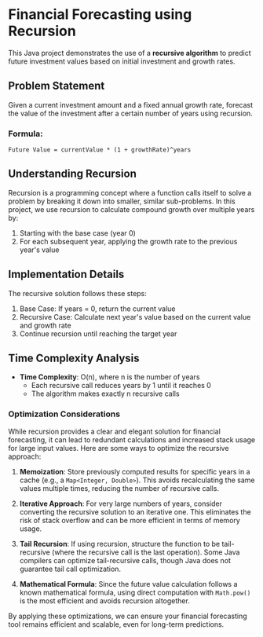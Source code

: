 # Financial Forecasting using Recursion

This Java project demonstrates the use of a **recursive algorithm** to predict future investment values based on initial investment and growth rates.

## Problem Statement

Given a current investment amount and a fixed annual growth rate, forecast the value of the investment after a certain number of years using recursion.

### Formula:
```
Future Value = currentValue * (1 + growthRate)^years
```

## Understanding Recursion

Recursion is a programming concept where a function calls itself to solve a problem by breaking it down into smaller, similar sub-problems. In this project, we use recursion to calculate compound growth over multiple years by:
1. Starting with the base case (year 0)
2. For each subsequent year, applying the growth rate to the previous year's value

## Implementation Details

The recursive solution follows these steps:
1. Base Case: If years = 0, return the current value
2. Recursive Case: Calculate next year's value based on the current value and growth rate
3. Continue recursion until reaching the target year


## Time Complexity Analysis

- **Time Complexity**: O(n), where n is the number of years
  - Each recursive call reduces years by 1 until it reaches 0
  - The algorithm makes exactly n recursive calls

### Optimization Considerations

While recursion provides a clear and elegant solution for financial forecasting, it can lead to redundant calculations and increased stack usage for large input values. Here are some ways to optimize the recursive approach:

1. **Memoization**: Store previously computed results for specific years in a cache (e.g., a `Map<Integer, Double>`). This avoids recalculating the same values multiple times, reducing the number of recursive calls.

2. **Iterative Approach**: For very large numbers of years, consider converting the recursive solution to an iterative one. This eliminates the risk of stack overflow and can be more efficient in terms of memory usage.

3. **Tail Recursion**: If using recursion, structure the function to be tail-recursive (where the recursive call is the last operation). Some Java compilers can optimize tail-recursive calls, though Java does not guarantee tail call optimization.

4. **Mathematical Formula**: Since the future value calculation follows a known mathematical formula, using direct computation with `Math.pow()` is the most efficient and avoids recursion altogether.

By applying these optimizations, we can ensure your financial forecasting tool remains efficient and scalable, even for long-term predictions.

